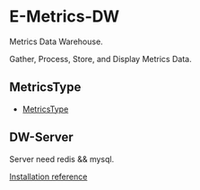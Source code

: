 # E-Metrics-DW

Metrics Data Warehouse.

Gather, Process, Store, and Display Metrics Data.


## MetricsType

* [MetricsType](./metrics_types/MetricsTypes.md)


## DW-Server

Server need redis && mysql. 

[Installation reference](./dw_server/ReadMe.md)